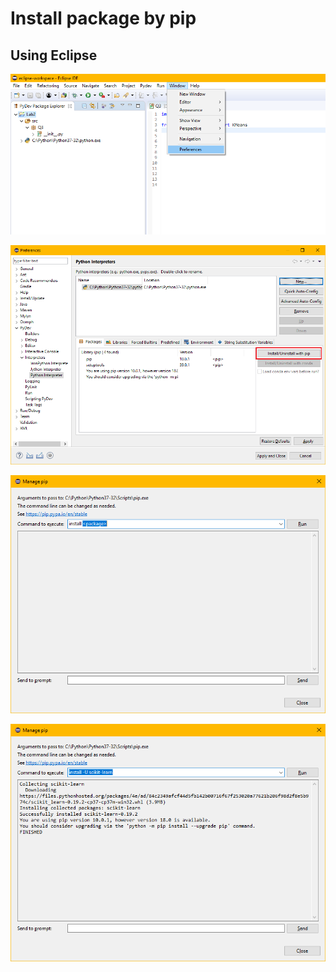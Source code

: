 # Install package by pip

## Using Eclipse

![](../.gitbook/assets/image%20%2813%29.png)

![](../.gitbook/assets/image%20%2827%29.png)

![](../.gitbook/assets/image%20%2854%29.png)

![](../.gitbook/assets/image%20%2821%29.png)

